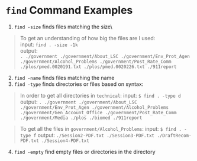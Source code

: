 # `find` Command Examples

1) `find -size` finds files matching the size\
> To get an understanding of how big the files are I used:\
input: `find . -size -1k`\
output:\
`.
./government
./government/About_LSC
./government/Env_Prot_Agen
./government/Alcohol_Problems
./government/Post_Rate_Comm
./plos/pmed.0020191.txt
./plos/pmed.0020226.txt
./911report`

  
2)  `find -name` finds files matching the name
3)  `find -type` finds directories or files based on syntax:

> In order to get all directories in `technical`:
input: `$ find . -type d`
output:
`.
./government
./government/About_LSC
./government/Env_Prot_Agen
./government/Alcohol_Problems
./government/Gen_Account_Office
./government/Post_Rate_Comm
./government/Media
./plos
./biomed
./911report`

> To get all the files in `government/Alcohol_Problems`:
input: `$ find . -type f`
output: 
`./Session2-PDF.txt
./Session3-PDF.txt
./DraftRecom-PDF.txt
./Session4-PDF.txt`

4)  `find -empty` find empty files or directories in the directory
